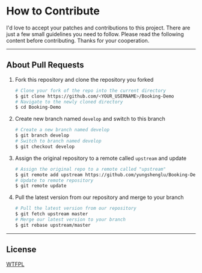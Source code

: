 # How to Contribute

I'd love to accept your patches and contributions to this project. There are just a few small guidelines you need to follow. Please read the following content before contributing. Thanks for your cooperation.

---

## About Pull Requests

1. Fork this repository and clone the repository you forked
   ```bash
   # Clone your fork of the repo into the current directory
   $ git clone https://github.com/<YOUR_USERNAME>/Booking-Demo
   # Navigate to the newly cloned directory
   $ cd Booking-Demo
   ```
2. Create new branch named `develop` and switch to this branch
   ```bash
   # Create a new branch named develop
   $ git branch develop
   # Switch to branch named develop
   $ git checkout develop
   ```
3. Assign the original repository to a remote called `upstream` and update
   ```bash
   # Assign the original repo to a remote called "upstream"
   $ git remote add upstream https://github.com/yungshenglu/Booking-Demo
   # Update to remote repository
   $ git remote update
   ```
4. Pull the latest version from our repository and merge to your branch
   ```bash
   # Pull the latest version from our repository
   $ git fetch upstream master
   # Merge our latest version to your branch
   $ git rebase upstream/master
   ```

---

## License

[WTFPL](LICENSE)
